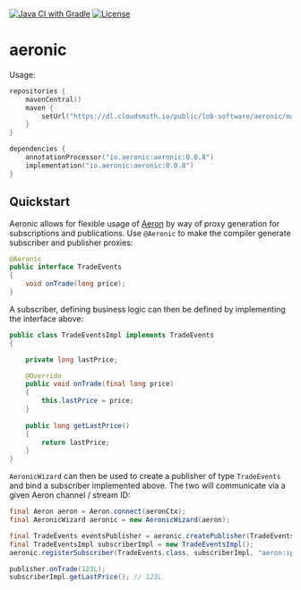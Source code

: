 [![Java CI with Gradle](https://github.com/eliquinox/aeronic/actions/workflows/gradle.yml/badge.svg)](https://github.com/eliquinox/aeronic/actions/workflows/gradle.yml)
[![License](https://img.shields.io/badge/License-Apache_2.0-blue.svg)](https://opensource.org/licenses/Apache-2.0)
# aeronic

Usage:

```kotlin
repositories {
    mavenCentral()
    maven {
        setUrl("https://dl.cloudsmith.io/public/lob-software/aeronic/maven/")
    }
}

dependencies {
    annotationProcessor("io.aeronic:aeronic:0.0.8")
    implementation("io.aeronic:aeronic:0.0.8")
}
```

## Quickstart

Aeronic allows for flexible usage of [Aeron](https://github.com/real-logic/simple-binary-encoding) by way of proxy generation for 
subscriptions and publications. Use `@Aeronic` to make the compiler generate subscriber and publisher proxies:

```java
@Aeronic
public interface TradeEvents
{
    void onTrade(long price);
}
```

A subscriber, defining business logic can then be defined by implementing the interface above:

```java
public class TradeEventsImpl implements TradeEvents
{

    private long lastPrice;

    @Override
    public void onTrade(final long price)
    {
        this.lastPrice = price;
    }
    
    public long getLastPrice()
    {
        return lastPrice;
    }
}
```

`AeronicWizard` can then be used to create a publisher of type `TradeEvents` and bind a subscriber implemented above. 
The two will communicate via a given Aeron channel / stream ID:

```java
final Aeron aeron = Aeron.connect(aeronCtx);
final AeronicWizard aeronic = new AeronicWizard(aeron);

final TradeEvents eventsPublisher = aeronic.createPublisher(TradeEvents.class, "aeron:ipc", 10);
final TradeEventsImpl subscriberImpl = new TradeEventsImpl();
aeronic.registerSubscriber(TradeEvents.class, subscriberImpl, "aeron:ipc", 10);

publisher.onTrade(123L);
subscriberImpl.getLastPrice(); // 123L
```
